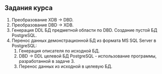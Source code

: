 ## Задания курса

1. Преобразование XDB -> DBD.
2. Преобразование DBD -> XDB.
3. Генерация DDL БД предметной области по DBD. Создание пустой БД PostgreSQL.
4. Перенос данных демонстрационной БД из формата MS SQL Server в PostgreSQL:
    1. Генерация описателя по исходной БД.
    2. DBD -> DDL целевой БД PostgreSQL - использование программы, разработанной в задаче 3.
    3. Перенос данных из исходной в целевую БД.
